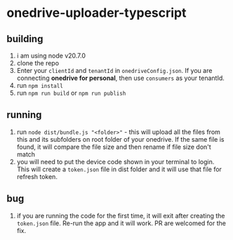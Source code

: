 # onedrive-uploader-typescript
## building
1. i am using node v20.7.0
2. clone the repo
3. Enter your `clientId` and `tenantId` in `onedriveConfig.json`. If you are connecting **onedrive for personal**, then use `consumers` as your tenantId.
4. run `npm install`
5. run `npm run build` or `npm run publish`

## running
1. run `node dist/bundle.js "<folder>"` - this will upload all the files from this and its subfolders on root folder of your onedrive. If the same file is found, it will compare the file size and then rename if file size don't match
2. you will need to put the device code shown in your terminal to login. This will create a `token.json` file in dist folder and it will use that file for refresh token.

## bug
1. if you are running the code for the first time, it will exit after creating the `token.json` file. Re-run the app and it will work. PR are welcomed for the fix.
